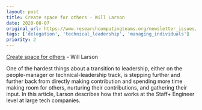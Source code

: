 ```yaml
---
layout: post
title: Create space for others - Will Larson
date: 2020-08-07
original_url: https://www.researchcomputingteams.org/newsletter_issues/0036
tags: ['delegation', 'technical_leadership', 'managing_individuals']
priority: 2
---
```


<!-- markdownlint-disable MD033 -->
<!-- markdownlint-disable MD041 -->
<!-- markdownlint-disable MD049 -->

[Create space for others](https://lethain.com/create-space-for-others/) - Will Larson

One of the hardest things about a transition to leadership, either on the people-manager or technical-leadership track, is stepping further and further back from directly making contribution and spending more time making room for others, nurturing their contributions, and gathering their input. In this article, Larson describes how that works at the Staff+ Engineer level at large tech companies.